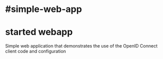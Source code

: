 #simple-web-app
==============
# started webapp

Simple web application that demonstrates the use of the OpenID Connect client code and configuration
